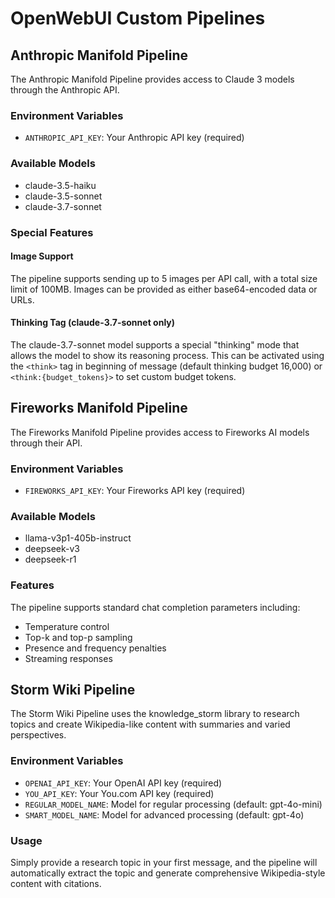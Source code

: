 # OpenWebUI Custom Pipelines

## Anthropic Manifold Pipeline

The Anthropic Manifold Pipeline provides access to Claude 3 models through the Anthropic API.

### Environment Variables

- `ANTHROPIC_API_KEY`: Your Anthropic API key (required)

### Available Models

- claude-3.5-haiku
- claude-3.5-sonnet  
- claude-3.7-sonnet

### Special Features

#### Image Support

The pipeline supports sending up to 5 images per API call, with a total size limit of 100MB. Images can be provided as either base64-encoded data or URLs.

#### Thinking Tag (claude-3.7-sonnet only)

The claude-3.7-sonnet model supports a special "thinking" mode that allows the model to show its reasoning process. This can be activated using the `<think>` tag in beginning of message (default thinking budget 16,000) or `<think:{budget_tokens}>` to set custom budget tokens.

## Fireworks Manifold Pipeline

The Fireworks Manifold Pipeline provides access to Fireworks AI models through their API.

### Environment Variables

- `FIREWORKS_API_KEY`: Your Fireworks API key (required)

### Available Models

- llama-v3p1-405b-instruct
- deepseek-v3
- deepseek-r1

### Features

The pipeline supports standard chat completion parameters including:
- Temperature control
- Top-k and top-p sampling
- Presence and frequency penalties
- Streaming responses

## Storm Wiki Pipeline

The Storm Wiki Pipeline uses the knowledge_storm library to research topics and create Wikipedia-like content with summaries and varied perspectives.

### Environment Variables

- `OPENAI_API_KEY`: Your OpenAI API key (required)
- `YOU_API_KEY`: Your You.com API key (required)
- `REGULAR_MODEL_NAME`: Model for regular processing (default: gpt-4o-mini)
- `SMART_MODEL_NAME`: Model for advanced processing (default: gpt-4o)

### Usage

Simply provide a research topic in your first message, and the pipeline will automatically extract the topic and generate comprehensive Wikipedia-style content with citations.

